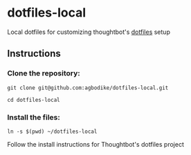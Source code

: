 # dotfiles-local
Local dotfiles for customizing thoughtbot's
[dotfiles](https://github.com/thoughtbot/dotfiles) setup

## Instructions

### Clone the repository:

```
git clone git@github.com:agbodike/dotfiles-local.git
```

```
cd dotfiles-local
```

### Install the files:

```
ln -s $(pwd) ~/dotfiles-local
```

Follow the install instructions for Thoughtbot's dotfiles project
